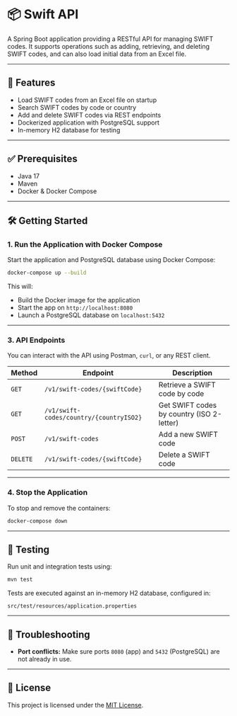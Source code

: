 # 📦 Swift API

A Spring Boot application providing a RESTful API for managing SWIFT codes. It supports operations such as adding, retrieving, and deleting SWIFT codes, and can also load initial data from an Excel file.

---

## 🚀 Features

- Load SWIFT codes from an Excel file on startup  
- Search SWIFT codes by code or country  
- Add and delete SWIFT codes via REST endpoints  
- Dockerized application with PostgreSQL support  
- In-memory H2 database for testing

---

## ✅ Prerequisites

- Java 17  
- Maven  
- Docker & Docker Compose

---

## 🛠️ Getting Started

### 1. Run the Application with Docker Compose

Start the application and PostgreSQL database using Docker Compose:

```bash
docker-compose up --build
```

This will:

- Build the Docker image for the application  
- Start the app on `http://localhost:8080`  
- Launch a PostgreSQL database on `localhost:5432`

---

### 3. API Endpoints

You can interact with the API using Postman, `curl`, or any REST client.

| Method   | Endpoint                                      | Description                                 |
|----------|-----------------------------------------------|---------------------------------------------|
| `GET`    | `/v1/swift-codes/{swiftCode}`                 | Retrieve a SWIFT code by code               |
| `GET`    | `/v1/swift-codes/country/{countryISO2}`       | Get SWIFT codes by country (ISO 2-letter)   |
| `POST`   | `/v1/swift-codes`                             | Add a new SWIFT code                        |
| `DELETE` | `/v1/swift-codes/{swiftCode}`                 | Delete a SWIFT code                         |

---

### 4. Stop the Application

To stop and remove the containers:

```bash
docker-compose down
```

---

## 🧪 Testing

Run unit and integration tests using:

```bash
mvn test
```

Tests are executed against an in-memory H2 database, configured in:

```
src/test/resources/application.properties
```

---

## 🧯 Troubleshooting
- **Port conflicts:** Make sure ports `8080` (app) and `5432` (PostgreSQL) are not already in use.

---

## 📄 License

This project is licensed under the [MIT License](LICENSE).
